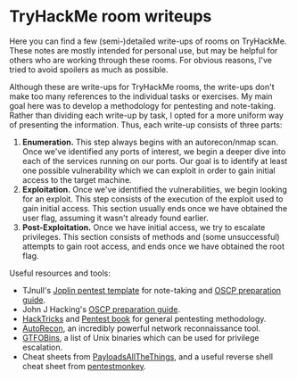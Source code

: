 # TryHackMe room writeups

Here you can find a few (semi-)detailed write-ups of rooms on TryHackMe. These notes are mostly intended for personal use, but may be helpful for others who are working through these rooms. For obvious reasons, I've tried to avoid spoilers as much as possible.

Although these are write-ups for TryHackMe rooms, the write-ups don't make too many references to the individual tasks or exercises. My main goal here was to develop a methodology for pentesting and note-taking. Rather than dividing each write-up by task, I opted for a more uniform way of presenting the information. Thus, each write-up consists of three parts:

1. **Enumeration.** This step always begins with an autorecon/nmap scan. Once we've identified any ports of interest, we begin a deeper dive into each of the services running on our ports. Our goal is to identify at least one possible vulnerability which we can exploit in order to gain initial access to the target machine.
2. **Exploitation.** Once we've identified the vulnerabilities, we begin looking for an exploit. This step consists of the execution of the exploit used to gain initial access. This section usually ends once we have obtained the user flag, assuming it wasn't already found earlier.
3. **Post-Exploitation.** Once we have initial access, we try to escalate privileges. This section consists of methods and (some unsuccessful) attempts to gain root access, and ends once we have obtained the root flag.

Useful resources and tools:

- TJnull's [Joplin pentest template](https://github.com/tjnull/TJ-JPT) for note-taking and [OSCP preparation guide](https://www.netsecfocus.com/oscp/2021/05/06/The_Journey_to_Try_Harder-_TJnull-s_Preparation_Guide_for_PEN-200_PWK_OSCP_2.0.html).
- John J Hacking's [OSCP preparation guide](https://johnjhacking.com/blog/the-oscp-preperation-guide-2020).
- [HackTricks](https://book.hacktricks.xyz) and [Pentest book](https://pentestbook.six2dez.com) for general pentesting methodology.
- [AutoRecon](https://github.com/Tib3rius/AutoRecon), an incredibly powerful network reconnaissance tool.
- [GTFOBins](https://gtfobins.github.io/), a list of Unix binaries which can be used for privilege escalation.
- Cheat sheets from [PayloadsAllTheThings](https://github.com/swisskyrepo/PayloadsAllTheThings/tree/master/Methodology%20and%20Resources), and a useful reverse shell cheat sheet from [pentestmonkey](https://pentestmonkey.net/cheat-sheet/shells/reverse-shell-cheat-sheet).
